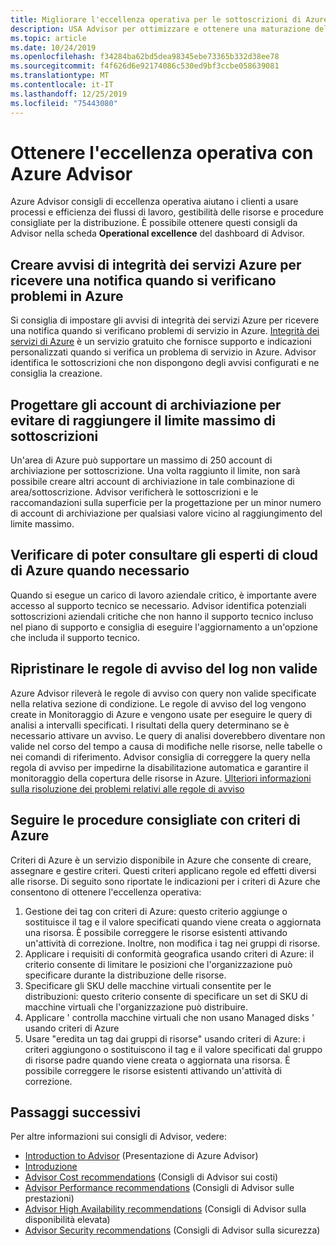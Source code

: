 ```yaml
---
title: Migliorare l'eccellenza operativa per le sottoscrizioni di Azure con Azure Advisor
description: USA Advisor per ottimizzare e ottenere una maturazione dell'eccellenza operativa per le tue sottoscrizioni di Azure
ms.topic: article
ms.date: 10/24/2019
ms.openlocfilehash: f34284ba62bd5dea98345ebe73365b332d38ee78
ms.sourcegitcommit: f4f626d6e92174086c530ed9bf3ccbe058639081
ms.translationtype: MT
ms.contentlocale: it-IT
ms.lasthandoff: 12/25/2019
ms.locfileid: "75443080"
---
```

# <a name="achieve-operational-excellence-with-azure-advisor"></a>Ottenere l'eccellenza operativa con Azure Advisor

Azure Advisor consigli di eccellenza operativa aiutano i clienti a usare processi e efficienza dei flussi di lavoro, gestibilità delle risorse e procedure consigliate per la distribuzione. È possibile ottenere questi consigli da Advisor nella scheda **Operational excellence** del dashboard di Advisor.

## <a name="create-azure-service-health-alerts-to-be-notified-when-azure-issues-affect-you"></a>Creare avvisi di integrità dei servizi Azure per ricevere una notifica quando si verificano problemi in Azure

Si consiglia di impostare gli avvisi di integrità dei servizi Azure per ricevere una notifica quando si verificano problemi di servizio in Azure. [Integrità dei servizi di Azure](https://azure.microsoft.com/features/service-health/) è un servizio gratuito che fornisce supporto e indicazioni personalizzati quando si verifica un problema di servizio in Azure. Advisor identifica le sottoscrizioni che non dispongono degli avvisi configurati e ne consiglia la creazione.

## <a name="design-your-storage-accounts-to-prevent-hitting-the-maximum-subscription-limit"></a>Progettare gli account di archiviazione per evitare di raggiungere il limite massimo di sottoscrizioni

Un'area di Azure può supportare un massimo di 250 account di archiviazione per sottoscrizione. Una volta raggiunto il limite, non sarà possibile creare altri account di archiviazione in tale combinazione di area/sottoscrizione. Advisor verificherà le sottoscrizioni e le raccomandazioni sulla superficie per la progettazione per un minor numero di account di archiviazione per qualsiasi valore vicino al raggiungimento del limite massimo.

## <a name="ensure-you-have-access-to-azure-cloud-experts-when-you-need-it"></a>Verificare di poter consultare gli esperti di cloud di Azure quando necessario

Quando si esegue un carico di lavoro aziendale critico, è importante avere accesso al supporto tecnico se necessario. Advisor identifica potenziali sottoscrizioni aziendali critiche che non hanno il supporto tecnico incluso nel piano di supporto e consiglia di eseguire l'aggiornamento a un'opzione che includa il supporto tecnico.

## <a name="repair-invalid-log-alert-rules"></a>Ripristinare le regole di avviso del log non valide

Azure Advisor rileverà le regole di avviso con query non valide specificate nella relativa sezione di condizione. Le regole di avviso del log vengono create in Monitoraggio di Azure e vengono usate per eseguire le query di analisi a intervalli specificati. I risultati della query determinano se è necessario attivare un avviso. Le query di analisi doverebbero diventare non valide nel corso del tempo a causa di modifiche nelle risorse, nelle tabelle o nei comandi di riferimento. Advisor consiglia di correggere la query nella regola di avviso per impedirne la disabilitazione automatica e garantire il monitoraggio della copertura delle risorse in Azure. [Ulteriori informazioni sulla risoluzione dei problemi relativi alle regole di avviso](https://aka.ms/aa_logalerts_queryrepair)

## <a name="follow-best-practices-using-azure-policy"></a>Seguire le procedure consigliate con criteri di Azure

Criteri di Azure è un servizio disponibile in Azure che consente di creare, assegnare e gestire criteri. Questi criteri applicano regole ed effetti diversi alle risorse. Di seguito sono riportate le indicazioni per i criteri di Azure che consentono di ottenere l'eccellenza operativa: 
1. Gestione dei tag con criteri di Azure: questo criterio aggiunge o sostituisce il tag e il valore specificati quando viene creata o aggiornata una risorsa. È possibile correggere le risorse esistenti attivando un'attività di correzione. Inoltre, non modifica i tag nei gruppi di risorse.
2. Applicare i requisiti di conformità geografica usando criteri di Azure: il criterio consente di limitare le posizioni che l'organizzazione può specificare durante la distribuzione delle risorse. 
3. Specificare gli SKU delle macchine virtuali consentite per le distribuzioni: questo criterio consente di specificare un set di SKU di macchine virtuali che l'organizzazione può distribuire.
4. Applicare ' controlla macchine virtuali che non usano Managed disks ' usando criteri di Azure
5. Usare "eredita un tag dai gruppi di risorse" usando criteri di Azure: i criteri aggiungono o sostituiscono il tag e il valore specificati dal gruppo di risorse padre quando viene creata o aggiornata una risorsa. È possibile correggere le risorse esistenti attivando un'attività di correzione.

## <a name="next-steps"></a>Passaggi successivi

Per altre informazioni sui consigli di Advisor, vedere:
* [Introduction to Advisor](advisor-overview.md) (Presentazione di Azure Advisor)
* [Introduzione](advisor-get-started.md)
* [Advisor Cost recommendations](advisor-cost-recommendations.md) (Consigli di Advisor sui costi)
* [Advisor Performance recommendations](advisor-performance-recommendations.md) (Consigli di Advisor sulle prestazioni)
* [Advisor High Availability recommendations](advisor-high-availability-recommendations.md) (Consigli di Advisor sulla disponibilità elevata)
* [Advisor Security recommendations](advisor-security-recommendations.md) (Consigli di Advisor sulla sicurezza)
